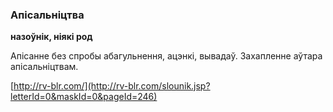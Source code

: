 ### Апісальніцтва
**назоўнік, ніякі род**

Апісанне без спробы абагульнення, ацэнкі, вывадаў. Захапленне аўтара апісальніцтвам.

<a rel="author">[http://rv-blr.com/](http://rv-blr.com/slounik.jsp?letterId=0&maskId=0&pageId=246)</a>
